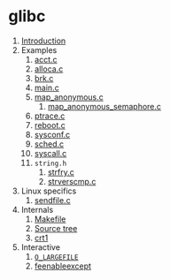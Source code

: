 # glibc

1.  [Introduction](introduction.md)
1.  Examples
    1.  [acct.c](acct.c)
    1.  [alloca.c](alloca.c)
    1.  [brk.c](brk.c)
    1.  [main.c](main.c)
    1.  [map_anonymous.c](map_anonymous.c)
        1.  [map_anonymous_semaphore.c](interactive/map_anonymous_semaphore.c)
    1.  [ptrace.c](ptrace.c)
    1.  [reboot.c](reboot.c.off)
    1.  [sysconf.c](sysconf.c)
    1.  [sched.c](sched.c)
    1.  [syscall.c](syscall.c)
    1.  `string.h`
        1.  [strfry.c](strfry.c)
        1.  [strverscmp.c](strverscmp.c)
1.  Linux specifics
    1.  [sendfile.c](sendfile.c)
1.  Internals
    1.  [Makefile](makefile.md)
    1.  [Source tree](source-tree.md)
    1.  [crt1](crt1.md)
1.  Interactive
    1. [`O_LARGEFILE`](interactive/o_largefile.c)
    1. [feenableexcept](interactive/feenableexcept.cpp)
